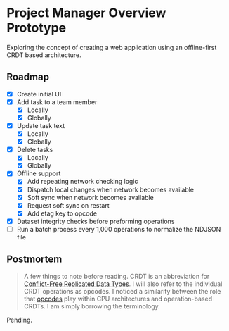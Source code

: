 # Project Manager Overview Prototype

Exploring the concept of creating a web application using an offline-first CRDT based architecture.

## Roadmap

- [x] Create initial UI
- [x] Add task to a team member
    - [x] Locally
    - [x] Globally
- [x] Update task text
    - [x] Locally
    - [x] Globally
- [x] Delete tasks
    - [x] Locally
    - [x] Globally
- [x] Offline support
    - [x] Add repeating network checking logic
    - [x] Dispatch local changes when network becomes available
    - [x] Soft sync when network becomes available
    - [x] Request soft sync on restart
    - [x] Add etag key to opcode
- [x] Dataset integrity checks before preforming operations
- [ ] Run a batch process every 1,000 operations to normalize the NDJSON file

## Postmortem

> A few things to note before reading. CRDT is an abbreviation for [Conflict-Free Replicated Data Types](https://crdt.tech/). I will also refer to the individual CRDT operations as opcodes. I noticed a similarity between the role that [opcodes](https://en.wikipedia.org/wiki/Opcode) play within CPU architectures and operation-based CRDTs. I am simply borrowing the terminology.

Pending.